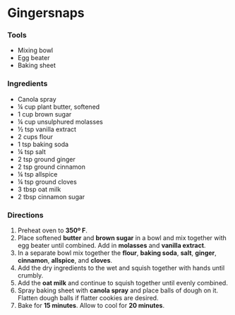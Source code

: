 # Gingersnaps
### Tools
- Mixing bowl
- Egg beater
- Baking sheet
### Ingredients
- Canola spray
- ¼ cup plant butter, softened
- 1 cup brown sugar
- ¼ cup unsulphured molasses
- ½ tsp vanilla extract
- 2 cups flour
- 1 tsp baking soda
- ¼ tsp salt
- 2 tsp ground ginger
- 2 tsp ground cinnamon
- ¼ tsp allspice
- ¼ tsp ground cloves
- 3 tbsp oat milk
- 2 tbsp cinnamon sugar

### Directions
1. Preheat oven to **350º F**.
2. Place softened **butter** and **brown sugar** in a bowl and mix together with egg beater until combined. Add in **molasses** and **vanilla extract**.
3. In a separate bowl mix together the **flour**, **baking soda**, **salt**, **ginger**, **cinnamon**, **allspice**, and **cloves**.
4. Add the dry ingredients to the wet and squish together with hands until crumbly.
5. Add the **oat milk** and continue to squish together until evenly combined.
6. Spray baking sheet with **canola spray** and place balls of dough on it. Flatten dough balls if flatter cookies are desired.
7. Bake for **15 minutes**. Allow to cool for **20 minutes**.